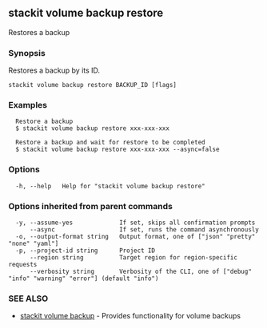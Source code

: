 ## stackit volume backup restore

Restores a backup

### Synopsis

Restores a backup by its ID.

```
stackit volume backup restore BACKUP_ID [flags]
```

### Examples

```
  Restore a backup
  $ stackit volume backup restore xxx-xxx-xxx

  Restore a backup and wait for restore to be completed
  $ stackit volume backup restore xxx-xxx-xxx --async=false
```

### Options

```
  -h, --help   Help for "stackit volume backup restore"
```

### Options inherited from parent commands

```
  -y, --assume-yes             If set, skips all confirmation prompts
      --async                  If set, runs the command asynchronously
  -o, --output-format string   Output format, one of ["json" "pretty" "none" "yaml"]
  -p, --project-id string      Project ID
      --region string          Target region for region-specific requests
      --verbosity string       Verbosity of the CLI, one of ["debug" "info" "warning" "error"] (default "info")
```

### SEE ALSO

* [stackit volume backup](./stackit_volume_backup.md)	 - Provides functionality for volume backups

